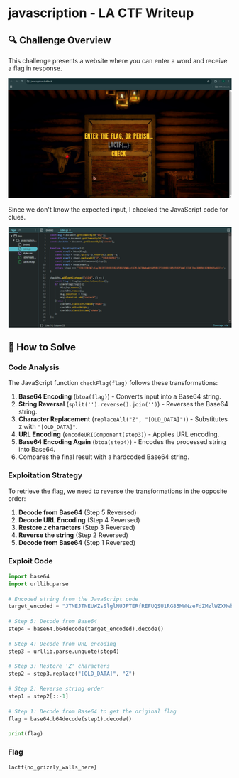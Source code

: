 # javascription - LA CTF Writeup

## 🔍 Challenge Overview

This challenge presents a website where you can enter a word and receive a flag in response.

![Challenge Preview](image/preview.png)

Since we don't know the expected input, I checked the JavaScript code for clues.

![JavaScript Code](image/javascript_code.png)

## 🚀 How to Solve

### Code Analysis

The JavaScript function `checkFlag(flag)` follows these transformations:
1. **Base64 Encoding** (`btoa(flag)`) - Converts input into a Base64 string.
2. **String Reversal** (`split('').reverse().join('')`) - Reverses the Base64 string.
3. **Character Replacement** (`replaceAll("Z", "[OLD_DATA]")`) - Substitutes `Z` with `"[OLD_DATA]"`.
4. **URL Encoding** (`encodeURIComponent(step3)`) - Applies URL encoding.
5. **Base64 Encoding Again** (`btoa(step4)`) - Encodes the processed string into Base64.
6. Compares the final result with a hardcoded Base64 string.

### Exploitation Strategy

To retrieve the flag, we need to reverse the transformations in the opposite order:
1. **Decode from Base64** (Step 5 Reversed)
2. **Decode URL Encoding** (Step 4 Reversed)
3. **Restore `Z` characters** (Step 3 Reversed)
4. **Reverse the string** (Step 2 Reversed)
5. **Decode from Base64** (Step 1 Reversed)

### Exploit Code

```python
import base64
import urllib.parse

# Encoded string from the JavaScript code
target_encoded = "JTNEJTNEUWZsSlglNUJPTERfREFUQSU1RG85MWNzeFdZMzlWZXNwbmVwSjMlNUJPTERfREFUQSU1RGY5bWI3JTVCT0xEX0RBVEElNURHZGpGR2I="

# Step 5: Decode from Base64
step4 = base64.b64decode(target_encoded).decode()

# Step 4: Decode from URL encoding
step3 = urllib.parse.unquote(step4)

# Step 3: Restore 'Z' characters
step2 = step3.replace("[OLD_DATA]", "Z")

# Step 2: Reverse string order
step1 = step2[::-1]

# Step 1: Decode from Base64 to get the original flag
flag = base64.b64decode(step1).decode()

print(flag)
```

### Flag
```
lactf{no_grizzly_walls_here}
```
